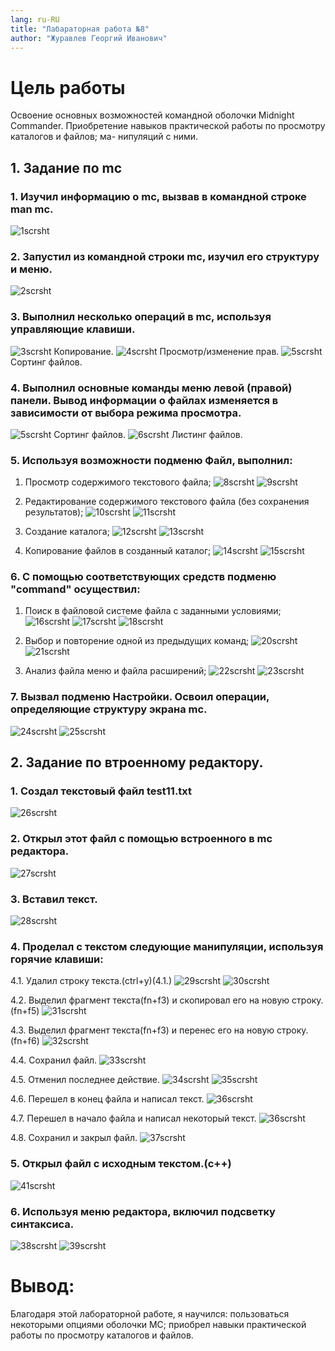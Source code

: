 ```yaml
---
lang: ru-RU
title: "Лабараторная работа №8"
author: "Журавлев Георгий Иванович"
---
```


# Цель работы
Освоение основных возможностей командной оболочки Midnight Commander.
Приобретение навыков практической работы по просмотру каталогов и файлов; ма-
нипуляций с ними.

## 1. Задание по mc

### 1. Изучил информацию о mc, вызвав в командной строке man mc.
![1scrsht](screens/01.jpg)

### 2. Запустил из командной строки mc, изучил его структуру и меню.
![2scrsht](screens/02.jpg)

### 3. Выполнил несколько операций в mc, используя управляющие клавиши.

![3scrsht](screens/03.jpg)
Копирование.
![4scrsht](screens/04.jpg)
Просмотр/изменение прав.
![5scrsht](screens/05.jpg)
Сортинг файлов.

### 4. Выполнил основные команды меню левой (правой) панели. Вывод информации о файлах изменяется в зависимости от выбора режима просмотра.

![5scrsht](screens/05.jpg)
Сортинг файлов.
![6scrsht](screens/06.jpg)
Листинг файлов.

### 5. Используя возможности подменю Файл, выполнил:

1. Просмотр содержимого текстового файла;
![8scrsht](screens/08.jpg)
![9scrsht](screens/09.jpg)

2. Редактирование содержимого текстового файла (без сохранения результатов);
![10scrsht](screens/10.jpg)
![11scrsht](screens/11.jpg)

3. Создание каталога;
![12scrsht](screens/12.jpg)
![13scrsht](screens/13.jpg)

4. Копирование файлов в созданный каталог;
![14scrsht](screens/14.jpg)
![15scrsht](screens/15.jpg)

### 6. С помощью соответствующих средств подменю "command" осуществил:
1. Поиск в файловой системе файла с заданными условиями;
![16scrsht](screens/16.jpg)
![17scrsht](screens/17.jpg)
![18scrsht](screens/18.jpg)

2. Выбор и повторение одной из предыдущих команд;
![20scrsht](screens/20.jpg)
![21scrsht](screens/21.jpg)

3. Анализ файла меню и файла расширений;
![22scrsht](screens/22.jpg)
![23scrsht](screens/23.jpg)

### 7. Вызвал подменю Настройки. Освоил операции, определяющие структуру экрана mc.
![24scrsht](screens/24.jpg)
![25scrsht](screens/25.jpg)

## 2. Задание по втроенному редактору.

### 1. Создал текстовый файл test11.txt
![26scrsht](screens/26.jpg)

### 2. Открыл этот файл с помощью встроенного в mc редактора.
![27scrsht](screens/27.jpg)

### 3. Вставил текст.
![28scrsht](screens/28.jpg)

### 4. Проделал с текстом следующие манипуляции, используя горячие клавиши:
4.1. Удалил строку текста.(ctrl+y)(4.1.)
![29scrsht](screens/29.jpg)
![30scrsht](screens/30.jpg)

4.2. Выделил фрагмент текста(fn+f3) и скопировал его на новую строку.(fn+f5)
![31scrsht](screens/31.jpg)

4.3. Выделил фрагмент текста(fn+f3) и перенес его на новую строку.(fn+f6)
![32scrsht](screens/32.jpg)

4.4. Сохранил файл.
![33scrsht](screens/33.jpg)

4.5. Отменил последнее действие.
![34scrsht](screens/34.jpg)
![35scrsht](screens/35.jpg)

4.6. Перешел в конец файла и написал текст.
![36scrsht](screens/36.jpg)

4.7. Перешел в начало файла и написал некоторый текст.
![36scrsht](screens/36.jpg)

4.8. Сохранил и закрыл файл.
![37scrsht](screens/37.jpg)

### 5. Открыл файл с исходным текстом.(c++)
![41scrsht](screens/41.jpg)

### 6. Используя меню редактора, включил подсветку синтаксиса.
![38scrsht](screens/38.jpg)
![39scrsht](screens/39.jpg)

# Вывод:
Благодаря этой лабораторной работе, я научился: пользоваться некоторыми опциями оболочки MC; приобрел навыки практической работы по просмотру каталогов и файлов.
